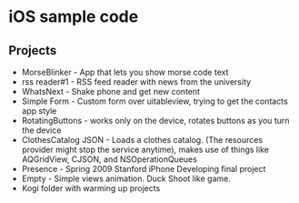 # iOS sample code

## Projects
* MorseBlinker - App that lets you show morse code text
* rss reader#1 - RSS feed reader with news from the university
* WhatsNext - Shake phone and get new content
* Simple Form - Custom form over uitableview, trying to get the contacts app style
* RotatingButtons - works only on the device, rotates buttons as you turn the device
* ClothesCatalog JSON - Loads a clothes catalog. (The resources provider might stop the service anytime), makes use of things like AQGridView, CJSON, and NSOperationQueues
* Presence - Spring 2009 Stanford iPhone Developing final project
* Empty - Simple views animation. Duck Shoot like game.
* Kogi folder with warming up projects